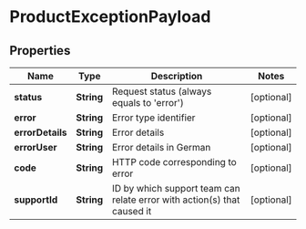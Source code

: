 
# ProductExceptionPayload

## Properties
Name | Type | Description | Notes
------------ | ------------- | ------------- | -------------
**status** | **String** | Request status (always equals to &#39;error&#39;) |  [optional]
**error** | **String** | Error type identifier |  [optional]
**errorDetails** | **String** | Error details |  [optional]
**errorUser** | **String** | Error details in German |  [optional]
**code** | **String** | HTTP code corresponding to error |  [optional]
**supportId** | **String** | ID by which support team can relate error with action(s) that caused it |  [optional]



